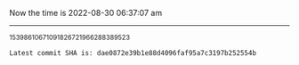 Now the time is 2022-08-30 06:37:07 am

---

<small>15398610671091826721966288389523</small>

```txt
Latest commit SHA is: dae0872e39b1e88d4096faf95a7c3197b252554b
```
